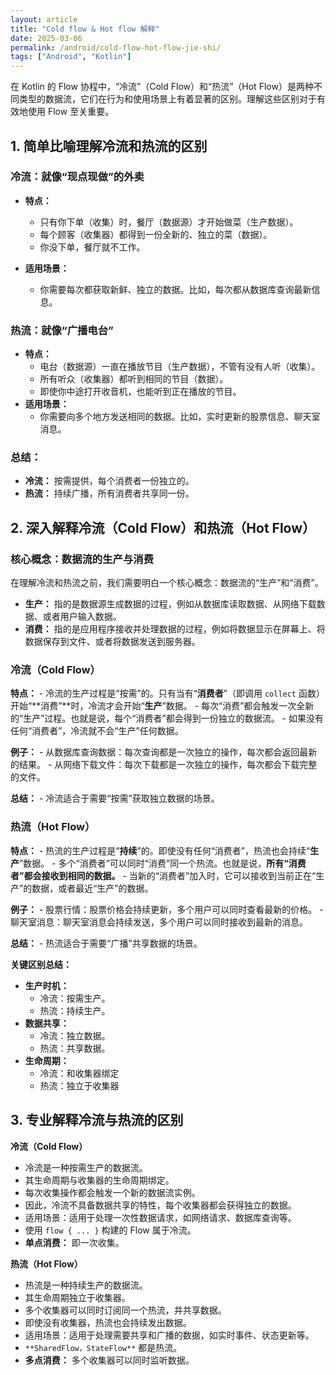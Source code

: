 ```yaml
---
layout: article
title: "Cold flow & Hot flow 解释"
date: 2025-03-06
permalink: /android/cold-flow-hot-flow-jie-shi/
tags: ["Android", "Kotlin"]
---
```


 
在 Kotlin 的 Flow 协程中，“冷流”（Cold Flow）和“热流”（Hot Flow）是两种不同类型的数据流，它们在行为和使用场景上有着显著的区别。理解这些区别对于有效地使用 Flow 至关重要。

## 1. 简单比喻理解冷流和热流的区别

### **冷流：就像“现点现做”的外卖**

- **特点：**
    - 只有你下单（收集）时，餐厅（数据源）才开始做菜（生产数据）。
    - 每个顾客（收集器）都得到一份全新的、独立的菜（数据）。
    - 你没下单，餐厅就不工作。

- **适用场景：**
    - 你需要每次都获取新鲜、独立的数据。比如，每次都从数据库查询最新信息。

### **热流：就像“广播电台”**

- **特点：**
    - 电台（数据源）一直在播放节目（生产数据），不管有没有人听（收集）。
    - 所有听众（收集器）都听到相同的节目（数据）。
    - 即使你中途打开收音机，也能听到正在播放的节目。
- **适用场景：**
    - 你需要向多个地方发送相同的数据。比如，实时更新的股票信息、聊天室消息。

### **总结：**

- **冷流：** 按需提供，每个消费者一份独立的。
- **热流：** 持续广播，所有消费者共享同一份。

## 2. 深入解释冷流（Cold Flow）和热流（Hot Flow）

### **核心概念：数据流的生产与消费**

在理解冷流和热流之前，我们需要明白一个核心概念：数据流的“生产”和“消费”。

- **生产：** 指的是数据源生成数据的过程，例如从数据库读取数据、从网络下载数据、或者用户输入数据。
- **消费：** 指的是应用程序接收并处理数据的过程，例如将数据显示在屏幕上、将数据保存到文件、或者将数据发送到服务器。

### **冷流（Cold Flow）**

 **特点：**
    - 冷流的生产过程是“按需”的。只有当有“**消费者**”（即调用 `collect` 函数）开始“**消费”**时，冷流才会开始“**生产**”数据。
    - 每次“消费”都会触发一次全新的“生产”过程。也就是说，每个“消费者”都会得到一份独立的数据流。
    - 如果没有任何“消费者”，冷流就不会“生产”任何数据。

 **例子：**
    - 从数据库查询数据：每次查询都是一次独立的操作，每次都会返回最新的结果。
    - 从网络下载文件：每次下载都是一次独立的操作，每次都会下载完整的文件。

 **总结：**
    - 冷流适合于需要“按需”获取独立数据的场景。

### **热流（Hot Flow）**

 **特点：**
    - 热流的生产过程是“**持续**”的。即使没有任何“消费者”，热流也会持续“**生产**”数据。
    - 多个“消费者”可以同时“消费”同一个热流。也就是说，**所有“消费者”都会接收到相同的数据。**
    - 当新的“消费者”加入时，它可以接收到当前正在“生产”的数据，或者最近“生产”的数据。

 **例子：**
    - 股票行情：股票价格会持续更新，多个用户可以同时查看最新的价格。
    - 聊天室消息：聊天室消息会持续发送，多个用户可以同时接收到最新的消息。
 
 **总结：**
    - 热流适合于需要“广播”共享数据的场景。

**关键区别总结：**

- **生产时机：**
    - 冷流：按需生产。
    - 热流：持续生产。
- **数据共享：**
    - 冷流：独立数据。
    - 热流：共享数据。
- **生命周期：**
    - 冷流：和收集器绑定
    - 热流：独立于收集器

## 3. 专业解释冷流与热流的区别

**冷流（Cold Flow）**

- 冷流是一种按需生产的数据流。
- 其生命周期与收集器的生命周期绑定。
- 每次收集操作都会触发一个新的数据流实例。
- 因此，冷流不具备数据共享的特性，每个收集器都会获得独立的数据。
- 适用场景：适用于处理一次性数据请求，如网络请求、数据库查询等。
- 使用 `flow { ... }` 构建的 Flow 属于冷流。
- **单点消费：** 即一次收集。
    
**热流（Hot Flow）**
- 热流是一种持续生产的数据流。
- 其生命周期独立于收集器。
- 多个收集器可以同时订阅同一个热流，并共享数据。
- 即使没有收集器，热流也会持续发出数据。
- 适用场景：适用于处理需要共享和广播的数据，如实时事件、状态更新等。
- `**SharedFlow，StateFlow**` 都是热流。
- **多点消费：** 多个收集器可以同时监听数据。

